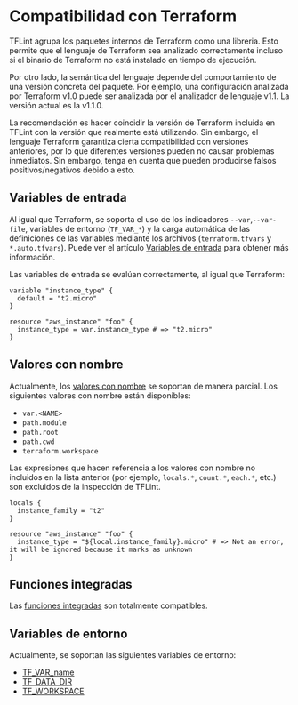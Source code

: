 # Compatibilidad con Terraform
TFLint agrupa los paquetes internos de Terraform como una libreria. Esto permite que el lenguaje de Terraform sea analizado correctamente incluso si el binario de Terraform no está instalado en tiempo de ejecución.

Por otro lado, la semántica del lenguaje depende del comportamiento de una versión concreta del paquete. Por ejemplo, una configuración analizada por Terraform v1.0 puede ser analizada por el analizador de lenguaje v1.1. La versión actual es la v1.1.0.

La recomendación es hacer coincidir la versión de Terraform incluida en TFLint con la versión que realmente está utilizando. Sin embargo, el lenguaje Terraform garantiza cierta compatibilidad con versiones anteriores, por lo que diferentes versiones pueden no causar problemas inmediatos. Sin embargo, tenga en cuenta que pueden producirse falsos positivos/negativos debido a esto.

## Variables de entrada

Al igual que Terraform, se soporta el uso de los indicadores `--var`,`--var-file`, variables de entorno (`TF_VAR_*`) y la carga automática de las definiciones de las variables mediante los archivos (`terraform.tfvars` y `*.auto.tfvars`). Puede ver el artículo [Variables de entrada](https://www.terraform.io/docs/language/values/variables.html) para obtener más información.

Las variables de entrada se evalúan correctamente, al igual que Terraform:

```hcl
variable "instance_type" {
  default = "t2.micro"
}

resource "aws_instance" "foo" {
  instance_type = var.instance_type # => "t2.micro"
}
```

## Valores con nombre

Actualmente, los [valores con nombre](https://www.terraform.io/docs/configuration/expressions/references.html) se soportan de manera parcial. Los siguientes valores con nombre están disponibles:

- `var.<NAME>`
- `path.module`
- `path.root`
- `path.cwd`
- `terraform.workspace`

Las expresiones que hacen referencia a los valores con nombre no incluidos en la lista anterior (por ejemplo, `locals.*`, `count.*`, `each.*`, etc.) son excluidos de la inspección de TFLint.

```hcl
locals {
  instance_family = "t2"
}

resource "aws_instance" "foo" {
  instance_type = "${local.instance_family}.micro" # => Not an error, it will be ignored because it marks as unknown
}
```

## Funciones integradas

Las [funciones integradas](https://www.terraform.io/docs/configuration/functions.html) son totalmente compatibles.

## Variables de entorno

Actualmente, se soportan las siguientes variables de entorno:

- [TF_VAR_name](https://www.terraform.io/docs/commands/environment-variables.html#tf_var_name)
- [TF_DATA_DIR](https://www.terraform.io/docs/commands/environment-variables.html#tf_data_dir)
- [TF_WORKSPACE](https://www.terraform.io/docs/commands/environment-variables.html#tf_workspace)
